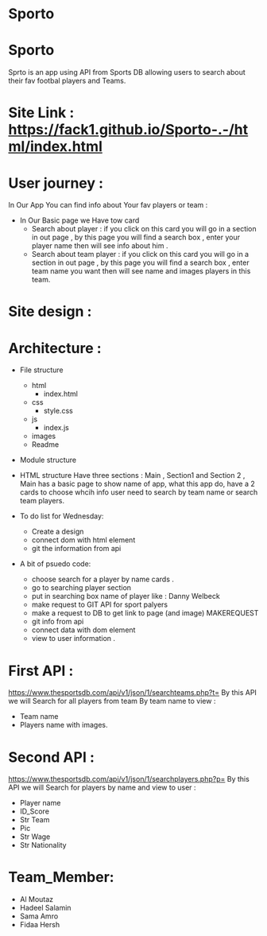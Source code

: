 # Sporto

# Sporto
Sprto is an app using API from Sports DB allowing users to search about their fav footbal players and Teams.

# Site Link : https://fack1.github.io/Sporto-.-/html/index.html

# User journey :
In Our App You can find info about Your fav players or team :
  - In Our Basic page we Have tow card 
      - Search about player : if you click on this card you will go in a section in out page , by this page you will find a 
        search box , enter your player name then will see info about him .
      - Search about team player : if you click on this card you will go in a section in out page , by this page you will             find a search box , enter team name you want then will see name and images players in this team.
  
# Site design :

# Architecture : 
- File structure
  - html
    - index.html
  - css
    - style.css
  - js
    - index.js
  - images
  - Readme

- Module structure

- HTML structure
Have three sections : Main , Section1 and Section 2 ,
Main has a basic page to show name of app, what this app do, have a 2 cards to choose whcih info user need to search by team name or search team players.

- To do list for Wednesday:
  - Create a design 
  - connect dom with html element 
  - git the information from api 

- A bit of psuedo code:
  - choose search for a player by name cards .
  - go to searching player section 
  - put in searching box name of player like : Danny Welbeck
  - make request to GIT API for sport palyers
  - make a request to DB to get link to page (and image) MAKEREQUEST
  - git info from api
  - connect data with dom element 
  - view to user information .


# First API : 
https://www.thesportsdb.com/api/v1/json/1/searchteams.php?t=
By this API we will Search for all players from team By team name to view :
- Team name
- Players name with images.

# Second API :
https://www.thesportsdb.com/api/v1/json/1/searchplayers.php?p=
By this API we will Search for players by name and view to user :
- Player name
- ID_Score
- Str Team 
- Pic
- Str Wage
- Str Nationality

# Team_Member:

- Al Moutaz 
- Hadeel Salamin
- Sama Amro
- Fidaa Hersh

